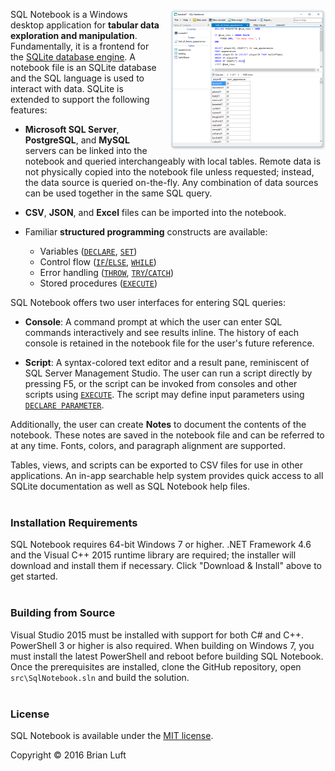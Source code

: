<a href="art/screenshot.png" target="_blank"><img src="art/screenshot-thumb.png" align="right" style="margin-left: 10px; margin-bottom: 10px;"></a>
SQL Notebook is a Windows desktop application for **tabular data exploration and manipulation**.  Fundamentally, it is a frontend for the [SQLite database engine](https://www.sqlite.org/).  A notebook file is an SQLite database and the SQL language is used to interact with data.  SQLite is extended to support the following features:

- **Microsoft SQL Server**, **PostgreSQL**, and **MySQL** servers can be linked into the notebook and queried interchangeably with local tables.  Remote data is not physically copied into the notebook file unless requested; instead, the data source is queried on-the-fly.  Any combination of data sources can be used together in the same SQL query.

- **CSV**, **JSON**, and **Excel** files can be imported into the notebook.

- Familiar **structured programming** constructs are available:
    - Variables ([`DECLARE`](extended-syntax.html#declare), [`SET`](extended-syntax.html#set))
    - Control flow ([`IF`/`ELSE`](extended-syntax.html#if), [`WHILE`](extended-syntax.html#while))
    - Error handling ([`THROW`](extended-syntax.html#throw), [`TRY`/`CATCH`](extended-syntax.html#try))
    - Stored procedures ([`EXECUTE`](extended-syntax.html#execute))

SQL Notebook offers two user interfaces for entering SQL queries:

- **Console**: A command prompt at which the user can enter SQL commands interactively and see results inline.  The history of each console is retained in the notebook file for the user's future reference.

- **Script**: A syntax-colored text editor and a result pane, reminiscent of SQL Server Management Studio.  The user can run a script directly by pressing F5, or the script can be invoked from consoles and other scripts using [`EXECUTE`](extended-syntax.html#execute).  The script may define input parameters using [`DECLARE PARAMETER`](extended-syntax.html#declare).

Additionally, the user can create **Notes** to document the contents of the notebook.  These notes are saved in the notebook file and can be referred to at any time.  Fonts, colors, and paragraph alignment are supported.

Tables, views, and scripts can be exported to CSV files for use in other applications.  An in-app searchable help system provides quick access to all SQLite documentation as well as SQL Notebook help files.
<br><br>

### Installation Requirements
SQL Notebook requires 64-bit Windows 7 or higher.  .NET Framework 4.6 and the Visual C++ 2015 runtime library are required; the installer will download and install them if necessary.  Click "Download & Install" above to get started.
<br><br>

### Building from Source
Visual Studio 2015 must be installed with support for both C# and C++.  PowerShell 3 or higher is also required.  When building on Windows 7, you must install the latest PowerShell and reboot before building SQL Notebook.  Once the prerequisites are installed, clone the GitHub repository, open `src\SqlNotebook.sln` and build the solution.
<br><br>

### License

SQL Notebook is available under the <a href="license.html">MIT license</a>.

Copyright © 2016 Brian Luft
